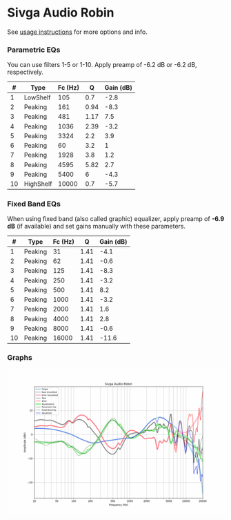 # Sivga Audio Robin
See [usage instructions](https://github.com/jaakkopasanen/AutoEq#usage) for more options and info.

### Parametric EQs
You can use filters 1-5 or 1-10. Apply preamp of -6.2 dB or -6.2 dB, respectively.

|   # | Type      |   Fc (Hz) |    Q |   Gain (dB) |
|-----|-----------|-----------|------|-------------|
|   1 | LowShelf  |       105 | 0.7  |        -2.8 |
|   2 | Peaking   |       161 | 0.94 |        -8.3 |
|   3 | Peaking   |       481 | 1.17 |         7.5 |
|   4 | Peaking   |      1036 | 2.39 |        -3.2 |
|   5 | Peaking   |      3324 | 2.2  |         3.9 |
|   6 | Peaking   |        60 | 3.2  |         1   |
|   7 | Peaking   |      1928 | 3.8  |         1.2 |
|   8 | Peaking   |      4595 | 5.82 |         2.7 |
|   9 | Peaking   |      5400 | 6    |        -4.3 |
|  10 | HighShelf |     10000 | 0.7  |        -5.7 |

### Fixed Band EQs
When using fixed band (also called graphic) equalizer, apply preamp of **-6.9 dB** (if available) and set gains manually with these parameters.

|   # | Type    |   Fc (Hz) |    Q |   Gain (dB) |
|-----|---------|-----------|------|-------------|
|   1 | Peaking |        31 | 1.41 |        -4.1 |
|   2 | Peaking |        62 | 1.41 |        -0.6 |
|   3 | Peaking |       125 | 1.41 |        -8.3 |
|   4 | Peaking |       250 | 1.41 |        -3.2 |
|   5 | Peaking |       500 | 1.41 |         8.2 |
|   6 | Peaking |      1000 | 1.41 |        -3.2 |
|   7 | Peaking |      2000 | 1.41 |         1.6 |
|   8 | Peaking |      4000 | 1.41 |         2.8 |
|   9 | Peaking |      8000 | 1.41 |        -0.6 |
|  10 | Peaking |     16000 | 1.41 |       -11.6 |

### Graphs
![](./Sivga%20Audio%20Robin.png)
